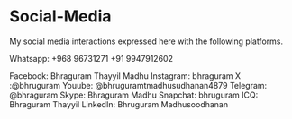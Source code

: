 # Social-Media

My social media interactions expressed here with the following platforms.

Whatsapp: +968 96731271
          +91 9947912602

Facebook: Bhraguram Thayyil Madhu
Instagram: bhraguram
X :@bhruguram
Youube: @bhruguramtmadhusudhanan4879
Telegram: @bhraguram
Skype: Bhraguram Madhu
Snapchat: bhruguram
ICQ: Bhraguram Thayyil
LinkedIn: Bhruguram Madhusoodhanan
